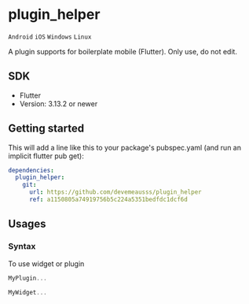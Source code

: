 # plugin_helper
`Android` `iOS` `Windows` `Linux`

A plugin supports for boilerplate mobile (Flutter). Only use, do not edit.

## SDK
 - Flutter
 - Version: 3.13.2 or newer
 
## Getting started
This will add a line like this to your package's pubspec.yaml (and run an implicit flutter pub get):
```yaml
dependencies:
  plugin_helper:
    git:
      url: https://github.com/devemeausss/plugin_helper
      ref: a1150805a74919756b5c224a5351bedfdc1dcf6d
```

## Usages

### Syntax
To use widget or plugin 
```dart
MyPlugin...

MyWidget...
```